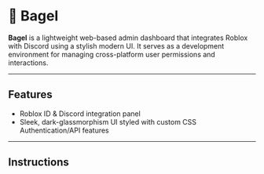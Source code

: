 # 🥯 Bagel

**Bagel** is a lightweight web-based admin dashboard that integrates Roblox with Discord using a stylish modern UI. It serves as a development environment for managing cross-platform user permissions and interactions.

---

## Features

- Roblox ID & Discord integration panel
- Sleek, dark-glassmorphism UI styled with custom CSS
  Authentication/API features

---

## Instructions
